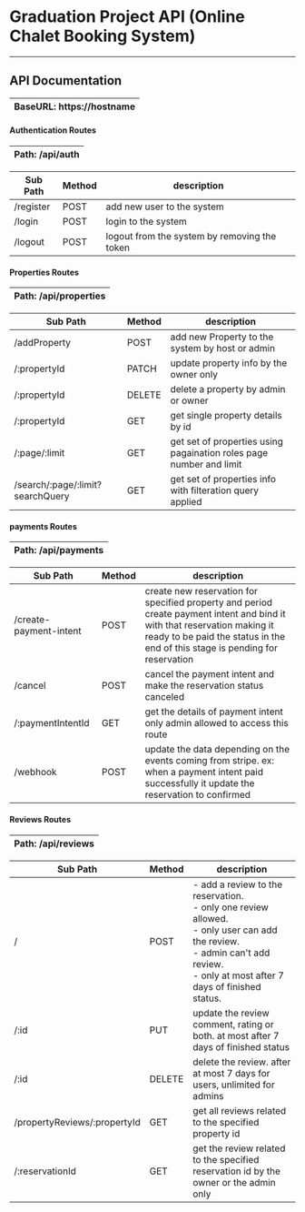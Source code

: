 # Graduation Project API (Online Chalet Booking System)
---

## API Documentation

| **BaseURL: https://hostname**|
|--------------------------------|

<!-- authentication Routes  -->

#### Authentication Routes

|Path: /api/auth|
|-----------------------------|

|   Sub Path     |    Method    | description |
|----------------|--------------|-------------|
| /register      |      POST     | add new user to the system |
| /login         |      POST     | login to the system |
| /logout        |      POST     | logout from the system by removing the token |


#### Properties Routes

|Path: /api/properties|
|-----------------------------|

|   Sub Path     |    Method    | description |
|----------------|--------------|-------------|
| /addProperty      |      POST     | add new Property to the system by host or admin|
| /:propertyId         |      PATCH     | update property info by the owner only |
| /:propertyId        |      DELETE     | delete a property by admin or owner |
| /:propertyId        |      GET     | get single property details by id |
| /:page/:limit        |      GET     | get set of properties using pagaination roles page number and limit |
| /search/:page/:limit?searchQuery      |      GET     | get set of properties info with filteration query applied |


#### payments Routes

|Path: /api/payments|
|-----------------------------|

|   Sub Path     |    Method    | description |
|----------------|--------------|-------------|
| /create-payment-intent     |      POST     | create new reservation for specified property and period create payment intent and bind it with that reservation making it ready to be paid the status in the end of this stage is pending for reservation |
| /cancel         |      POST     | cancel the payment intent and make the reservation status canceled |
| /:paymentIntentId        |      GET     | get the details of payment intent only admin allowed to access this route |
| /webhook        |      POST     | update the data depending on the events coming from stripe. ex: when a payment intent paid successfully it update the reservation to confirmed |


#### Reviews Routes

|Path: /api/reviews|
|-----------------------------|

|   Sub Path     |    Method    | description |
|----------------|--------------|-------------|
| /     |      POST     |  - add a review to the reservation.<br> - only one review allowed. <br> - only user can add the review.<br> - admin can't add review. <br> - only at most after 7 days of finished status. |
| /:id      |      PUT     | update the review comment, rating or both. at most after 7 days of finished status |
| /:id    |      DELETE     | delete the review. after at most 7 days for users, unlimited for admins  |
| /propertyReviews/:propertyId        |      GET     | get all reviews related to the specified property id |
| /:reservationId     |      GET     |  get the review related to the specified reservation id by the owner or the admin only|
